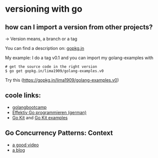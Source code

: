 # versioning with go

## how can I import a version from other projects?

-> Version means, a branch or a tag

You can find a description on: [gopkg.in](http://labix.org/gopkg.in)

My example: I do a tag v0.1 and you can import my golang-examples with

    # get the source code in the right version
    $ go get gopkg.in/lima1909/golang-examples.v0

Try this (https://gopkg.in/lima1909/golang-examples.v0)

## coole links:
* [golangbootcamp](http://www.golangbootcamp.com/book/collection_types)
* [Effektiv Go programmieren (german)](http://www.bitloeffel.de/DOC/golang/effective_go_de.html)
* [Go Kit](https://github.com/go-kit/kit) and [Go Kit examples](http://gokit.io/examples/)

## Go Concurrency Patterns: Context
* [a good video](https://www.youtube.com/watch?v=LSzR0VEraWw)
* [a blog](https://blog.golang.org/context)